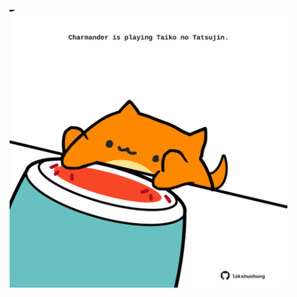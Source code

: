 <!-- built at 09/06/2023, 01:28:34 UTC -->
<p align="center">
  <img width="500" height="500" src="./ReadmeImage.svg">
</p>
